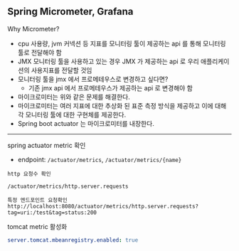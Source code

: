 ## Spring Micrometer, Grafana

Why Micrometer?
- cpu 사용량, jvm 커넥션 등 지표를 모니터링 툴이 제공하는 api 를 통해 모니터링 툴로 전달해야 함
- JMX 모니터링 툴을 사용하고 있는 경우 JMX 가 제공하는 api 로 우리 애플리케이션의 사용지표를 전달할 것임
- 모니터링 툴을 jmx 에서 프로메테우스로 변경하고 싶다면?
  - 기존 jmx api 에서 프로메테우스가 제공하는 api 로 변경해야 함
- 마이크로미터는 위와 같은 문제를 해결한다.	
- 마이크로미터는 여러 지표에 대한 추상화 된 표준 측정 방식을 제공하고 이에 대해 각 모니터링 툴에 대한 구현체를 제공한다.
- Spring boot actuator 는 마이크로미터를 내장한다.

---

spring actuator metric 확인
- endpoint:  `/actuator/metrics`, `/actuator/metrics/{name}`

```
http 요청수 확인

/actuator/metrics/http.server.requests

특정 엔드포인트 요청확인
http://localhost:8080/actuator/metrics/http.server.requests?tag=uri:/test&tag=status:200
```

tomcat metric 활성화
```yaml
server.tomcat.mbeanregistry.enabled: true
```

